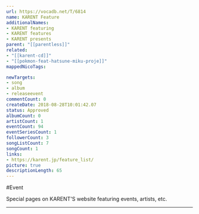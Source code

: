 ```yaml
---
url: https://vocadb.net/T/6814
name: KARENT Feature
additionalNames: 
- KARENT featuring
- KARENT features
- KARENT presents
parent: "[[parentless]]"
related:
- "[[karent-cd]]"
- "[[pokmon-feat-hatsune-miku-proje]]"
mappedNicoTags:

newTargets:
- song
- album
- releaseevent
commentCount: 0
createDate: 2018-08-28T10:01:42.07
status: Approved
albumCount: 0
artistCount: 1
eventCount: 94
eventSeriesCount: 1
followerCount: 3
songListCount: 7
songCount: 1
links: 
- https://karent.jp/feature_list/
picture: true
descriptionLength: 65
---
```


#Event

Special pages on KARENT'S website featuring events, artists, etc.

---

